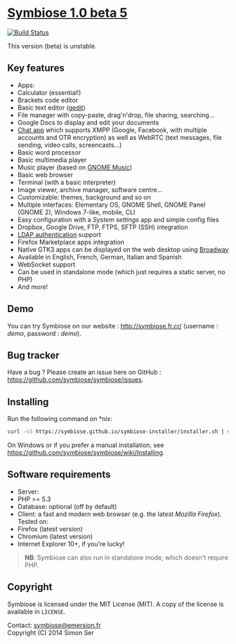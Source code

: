 [Symbiose 1.0 beta 5](http://symbiose.fr.cr/)
==============================================

[![Build Status](https://travis-ci.org/symbiose/symbiose.svg?branch=master)](https://travis-ci.org/symbiose/symbiose)

This version (beta) is unstable. 

Key features
------------

* Apps:
 * Calculator (essential!)
 * Brackets code editor
 * Basic text editor ([gedit](https://en.wikipedia.org/wiki/Gedit))
 * File manager with copy-paste, drag'n'drop, file sharing, searching...
 * Google Docs to display and edit your documents
 * [Chat app](https://github.com/symbiose/symbiose/wiki/Empathy) which supports XMPP (Google, Facebook, with multiple accounts and OTR encryption) as well as WebRTC (text messages, file sending, video calls, screencasts...)
 * Basic word processor
 * Basic multimedia player
 * Music player (based on [GNOME Music](https://wiki.gnome.org/Apps/Music))
 * Basic web browser
 * Terminal (with a basic interpreter)
 * Image viewer, archive manager, software centre...
* Customizable: themes, background and so on
* Multiple interfaces: Elementary OS, GNOME Shell, GNOME Panel (GNOME 2), Windows 7-like, mobile, CLI
* Easy configuration with a _System settings_ app and simple config files
* Dropbox, Google Drive, FTP, FTPS, SFTP (SSH) integration
* [LDAP authentication](https://github.com/symbiose/symbiose/wiki/LDAP-authentication) support
* Firefox Marketplace apps integration
* Native GTK3 apps can be displayed on the web desktop using [Broadway](https://github.com/symbiose/symbiose/wiki/Broadway)
* Available in English, French, German, Italian and Spanish
* WebSocket support
* Can be used in standalone mode (which just requires a static server, no PHP)
* And more!

Demo
----

You can try Symbiose on our website : http://symbiose.fr.cr/ (username : _demo_, password : _demo_).

Bug tracker
-----------

Have a bug ? Please create an issue here on GitHub : https://github.com/symbiose/symbiose/issues.

Installing
----------

Run the following command on *nix:
```bash
curl -sS https://symbiose.github.io/symbiose-installer/installer.sh | sh
```

On Windows or if you prefer a manual installation, see https://github.com/symbiose/symbiose/wiki/Installing.

Software requirements
---------------------

* Server: 
 * PHP >= 5.3
 * Database: optional (off by default)
* Client: a fast and modern web browser (e.g. the latest *Mozilla Firefox*). Tested on:
 * Firefox (latest version)
 * Chromium (latest version)
 * Internet Explorer 10+, if you're lucky!

> **NB**: Symbiose can also run in standalone mode, which doesn't require PHP.

Copyright
---------

Symbiose is licensed under the MIT License (MIT). A copy of the license is available in `LICENSE`.

Contact: symbiose@emersion.fr  
Copyright (C) 2014 Simon Ser

